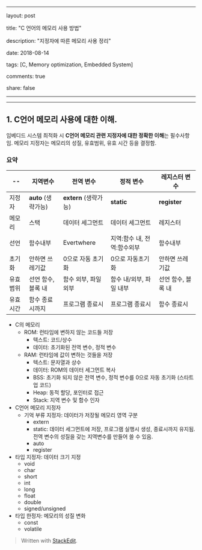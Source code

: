 ﻿---

layout: post

title: "C 언어의 메모리 사용 방법"

description: "지정자에 따른 메모리 사용 정리"

date: 2018-08-14

tags: [C, Memory optimization, Embedded System]

comments: true

share: false

---

  

---

## 1. C언어 메모리 사용에 대한 이해.

임베디드 시스템 최적화 시 **C언어 메모리 관련 지정자에 대한 정확한 이해**는 필수사항임. 메모리 지정자는 메모리의 성질, 유효범위, 유효 시간 등을 결정함.

### 요약
| -- | 지역변수 | 전역 변수 | 정적 변수 | 레지스터 변수 |
| -- | -- | -- | -- | -- |
| 지정자 | **auto** (생략가능) | **extern** (생략가능) | **static** | **register** |
| 메모리 | 스택 | 데이터 세그먼트 | 데이터 세그먼트| 레지스터|
| 선언 | 함수내부 | Evertwhere| 지역:함수 내, 전역:함수외부| 함수내부|
| 초기화| 안하면 쓰레기값|0으로 자동 초기화| 0으로 자동초기화| 안하면 쓰레기값|
|유효범위|선언 함수,블록 내|함수 외부, 파일 외부| 함수 내/외부, 파일 내부|선언 함수, 블록 내|
|유효시간|함수 종료시까지|프로그램 종료시|프로그램 종료시|함수 종료시|






* C의 메모리
	* ROM: 런타임에 변하지 않는 코드들 저장
		* 텍스트: 코드/상수
		* 데이터: 초기화된 전역 변수, 정적 변수
	* RAM: 런타임에 값이 변하는 것들을 저장
		* 텍스트: 문자열과 상수
		* 데이터: ROM의 데이터 세그먼트 복사
		* BSS: 초기화 되지 않은 전역 변수, 정적 변수를 0으로 자동 초기화 (스타트업 코드)
		* Heap: 동적 할당, 포인터로 접근
		* Stack: 지역 변수 및 함수 인자
* C언어 메모리 지정자
	* 기억 부류 지정자: 데이터가 저장될 메모리 영역 구분
		* extern
		* static: 데이터 세그먼트에 저장, 프로그램 실행시 생성, 종료시까지 유지됨. 전역 변수의 성질을 갖는 지역변수를 만들어 쓸 수 있음.
		* auto
		* register
* 타입 지정자: 데이터 크기 지정
	* void
	* char
	* short
	* int
	* long
	* float
	* double
	* signed/unsigned
* 타입 한정자: 메모리의 성질 변화
	* const
	* volatile


> Written with [StackEdit](https://stackedit.io/).
